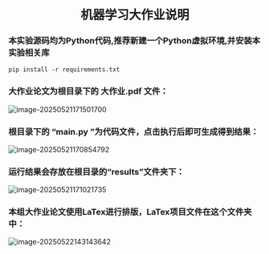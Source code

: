  <center><font size='5'><b>机器学习大作业说明</b></font></center>


### 本实验源码均为Python代码,推荐新建一个Python虚拟环境,并安装本实验相关库

```shell
pip install -r requirements.txt
```

### 大作业论文为根目录下的 大作业.pdf 文件：

![image-20250521171501700](C:\Users\13158\AppData\Roaming\Typora\typora-user-images\image-20250521171501700.png)

### 根目录下的 “main.py ”为代码文件，点击执行后即可生成得到结果：



![image-20250521170854792](C:\Users\13158\AppData\Roaming\Typora\typora-user-images\image-20250521170854792.png)

### 运行结果会存放在根目录的“results”文件夹下：

![image-20250521171021735](C:\Users\13158\AppData\Roaming\Typora\typora-user-images\image-20250521171021735.png)

### 本组大作业论文使用LaTex进行排版，LaTex项目文件在这个文件夹中：

![image-20250522143143642](C:\Users\13158\AppData\Roaming\Typora\typora-user-images\image-20250522143143642.png)
